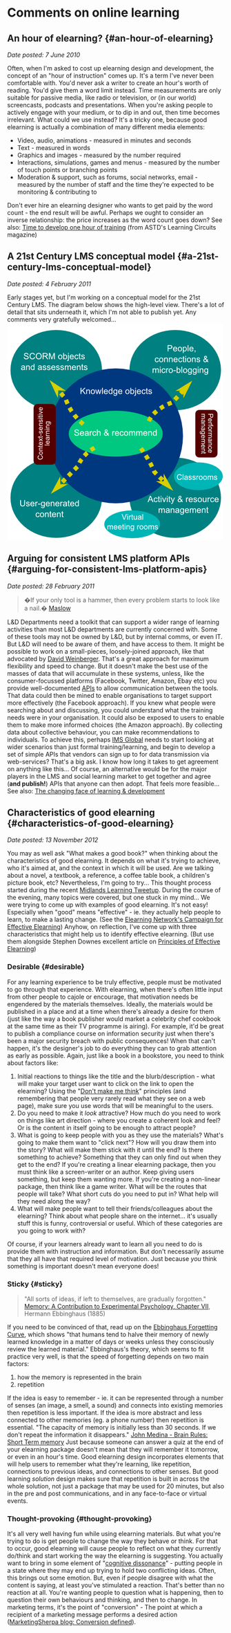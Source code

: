 # Comments on online learning

## An hour of elearning? {#an-hour-of-elearning}

_Date posted: 7 June 2010_

Often, when I'm asked to cost up elearning design and development, the concept of an "hour of instruction" comes up. It's a term I've never been comfortable with. You'd never ask a writer to create an hour's worth of reading. You'd give them a word limit instead. Time measurements are only suitable for passive media, like radio or television, or (in our world) screencasts, podcasts and presentations. When you're asking people to actively engage with your medium, or to dip in and out, then time becomes irrelevant. What could we use instead? It's a tricky one, because good elearning is actually a combination of many different media elements:

*   Video, audio, animations - measured in minutes and seconds
*   Text - measured in words
*   Graphics and images - measured by the number required
*   Interactions, simulations, games and menus - measured by the number of touch points or branching points
*   Moderation & support, such as forums, social networks, email - measured by the number of staff and the time they're expected to be monitoring & contributing to

Don't ever hire an elearning designer who wants to get paid by the word count - the end result will be awful. Perhaps we ought to consider an inverse relationship: the price increases as the word count goes down? See also: [Time to develop one hour of training](http://www.astd.org/LC/2009/0809_kapp.htm) (from ASTD's Learning Circuits magazine)

## A 21st Century LMS conceptual model {#a-21st-century-lms-conceptual-model}

_Date posted: 4 February 2011_

Early stages yet, but I'm working on a conceptual model for the 21st Century LMS. The diagram below shows the high-level view. There's a lot of detail that sits underneath it, which I'm not able to publish yet. Any comments very gratefully welcomed...[![21st Century LMS Conceptual Model](./exportlc.php_files/new_lms_conceptual_model.png)](./exportlc.php_files/new_lms_conceptual_model.png)

## Arguing for consistent LMS platform APIs {#arguing-for-consistent-lms-platform-apis}

_Date posted: 28 February 2011_

> �If your only tool is a hammer, then every problem starts to look like a nail.� [Maslow](http://www.brainyquote.com/quotes/quotes/a/abrahammas126079.html)

L&D Departments need a toolkit that can support a wider range of learning activities than most L&D departments are currently concerned with. Some of these tools may not be owned by L&D, but by internal comms, or even IT. But L&D will need to be aware of them, and have access to them. It might be possible to work on a small-pieces, loosely-joined approach, like that advocated by [David Weinberger](http://www.smallpieces.com/). That's a great approach for maximum flexibility and speed to change. But it doesn't make the best use of the masses of data that will accumulate in these systems, unless, like the consumer-focussed platforms (Facebook, Twitter, Amazon, Ebay etc) you provide well-documented [APIs](http://en.wikipedia.org/wiki/Application_programming_interface) to allow communication between the tools. That data could then be mined to enable organisations to target support more effectively (the Facebook approach). If you knew what people were searching about and discussing, you could understand what the training needs were in your organisation. It could also be exposed to users to enable them to make more informed choices (the Amazon approach). By collecting data about collective behaviour, you can make recommendations to individuals. To achieve this, perhaps [IMS Global](http://www.imsglobal.org/) needs to start looking at wider scenarios than just formal training/learning, and begin to develop a set of simple APIs that vendors can sign up to for data transmission via web-services? That's a big ask. I know how long it takes to get agreement on anything like this... Of course, an alternative would be for the major players in the LMS and social learning market to get together and agree (**and publish!**) APIs that anyone can then adopt. That feels more feasible... See also: [The changing face of learning & development](http://www.learningconversations.co.uk/main/index.php/2011/02/23/the-changing-face-of-learning?blog=5)

## Characteristics of good elearning {#characteristics-of-good-elearning}

_Date posted: 13 November 2012_

You may as well ask "What makes a good book?" when thinking about the characteristics of good elearning. It depends on what it's trying to achieve, who it's aimed at, and the context in which it will be used. Are we talking about a novel, a textbook, a reference, a coffee table book, a children's picture book, etc? Nevertheless, I'm going to try... This thought process started during the recent [Midlands Learning Tweetup](http://www.learningconversations.co.uk/main/index.php/2012/11/05/midlands-learning-tweetup). During the course of the evening, many topics were covered, but one stuck in my mind... We were trying to come up with examples of good elearning. It's not easy! Especially when "good" means "effective" - ie. they actually help people to learn, to make a lasting change. (See the [Elearning Network's Campaign for Effective Elearning](http://www.elearningnetwork.org/content/campaign-effective-elearning)) Anyhow, on reflection, I've come up with three characteristics that might help us to identify effective elearning. (But use them alongside Stephen Downes excellent article on [Principles of Effective Elearning](http://www.downes.ca/post/13))

### Desirable {#desirable}

For any learning experience to be truly effective, people must be motivated to go through that experience. With elearning, when there's often little input from other people to cajole or encourage, that motivation needs be engendered by the materials themselves. Ideally, the materials would be published in a place and at a time when there's already a desire for them (just like the way a book publisher would market a celebrity chef cookbook at the same time as their TV programme is airing). For example, it'd be great to publish a compliance course on information security just when there's been a major security breach with public consequences! When that can't happen, it's the designer's job to do everything they can to grab attention as early as possible. Again, just like a book in a bookstore, you need to think about factors like:

1.  Initial reactions to things like the title and the blurb/description - what will make your target user want to click on the link to open the elearning? Using the "[Don't make me think](http://www.amazon.co.uk/Dont-Make-Me-Think-Usability/dp/0321344758)" principles (and remembering that people very rarely read what they see on a web page), make sure you use words that will be meaningful to the users.
2.  Do you need to make it _look_ attractive? How much do you need to work on things like art direction - where you create a coherent look and feel? Or is the content in itself going to be enough to attract people?
3.  What is going to keep people with you as they use the materials? What's going to make them want to "click next"? How will you draw them into the story? What will make them stick with it until the end? Is there something to achieve? Something that they can only find out when they get to the end? If you're creating a linear elearning package, then you must think like a screen-writer or an author. Keep giving users something, but keep them wanting more. If you're creating a non-linear package, then think like a game writer. What will be the routes that people will take? What short cuts do you need to put in? What help will they need along the way?
4.  What will make people want to tell their friends/colleagues about the elearning? Think about what people share on the internet... it's usually stuff this is funny, controversial or useful. Which of these categories are you going to work with?

Of course, if your learners already want to learn all you need to do is provide them with instruction and information. But don't necessarily assume that they all have that required level of motivation. Just because _you_ think something is important doesn't mean everyone does!

### Sticky {#sticky}

> "All sorts of ideas, if left to themselves, are gradually forgotten." [Memory: A Contribution to Experimental Psychology, Chapter VII](http://psychclassics.yorku.ca/Ebbinghaus/memory7.htm), Hermann Ebbinghaus (1885)

If you need to be convinced of that, read up on the [Ebbinghaus Forgetting Curve](http://en.wikipedia.org/wiki/Forgetting_curve), which shows "that humans tend to halve their memory of newly learned knowledge in a matter of days or weeks unless they consciously review the learned material." Ebbinghaus's theory, which seems to fit practice very well, is that the speed of forgetting depends on two main factors:

1.  how the memory is represented in the brain
2.  repetition

If the idea is easy to remember - ie. it can be represented through a number of senses (an image, a smell, a sound) and connects into existing memories then repetition is less important. If the idea is more abstract and less connected to other memories (eg. a phone number) then repetition is essential. "The capacity of memory is initially less than 30 seconds. If we don't repeat the information it disappears." [John Medina - Brain Rules: Short Term memory](http://www.brainrules.net/short-term-memory) Just because someone can answer a quiz at the end of your elearning package doesn't mean that they will remember it tomorrow, or even in an hour's time. Good elearning design incorporates elements that will help users to remember what they're learning, like repetition, connections to previous ideas, and connections to other senses. But good learning _solution_ design makes sure that repetition is built in across the whole solution, not just a package that may be used for 20 minutes, but also in the pre and post communications, and in any face-to-face or virtual events.

### Thought-provoking {#thought-provoking}

It's all very well having fun while using elearning materials. But what you're trying to do is get people to change the way they behave or think. For that to occur, good elearning will cause people to reflect on what they currently do/think and start working the way the elearning is suggesting. You actually want to bring in some element of "[cognitive dissonance](http://en.wikipedia.org/wiki/Cognitive_dissonance)" - putting people in a state where they may end up trying to hold two conflicting ideas. Often, this brings out some emotion. But, even if people disagree with what the content is saying, at least you've stimulated a reaction. That's better than no reaction at all. You're wanting people to question what is happening, then to question their own behaviours and thinking, and then to change. In marketing terms, it's the point of "conversion" - The point at which a recipient of a marketing message performs a desired action ([MarketingSherpa blog: Conversion defined](http://sherpablog.marketingsherpa.com/marketing/conversion-defined/)).